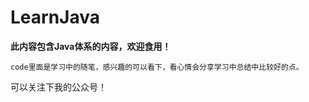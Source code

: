 # **LearnJava**

**此内容包含Java体系的内容，欢迎食用！**

`code里面是学习中的随笔，感兴趣的可以看下，看心情会分享学习中总结中比较好的点。`

可以关注下我的公众号！
